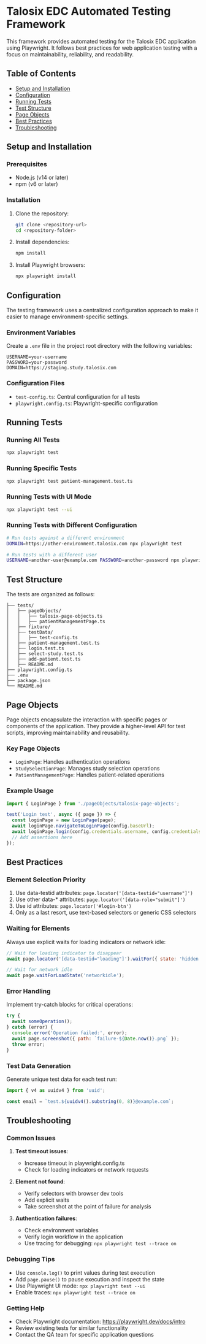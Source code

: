 # Talosix EDC Automated Testing Framework

This framework provides automated testing for the Talosix EDC application using Playwright. It follows best practices for web application testing with a focus on maintainability, reliability, and readability.

## Table of Contents

- [Setup and Installation](#setup-and-installation)
- [Configuration](#configuration)
- [Running Tests](#running-tests)
- [Test Structure](#test-structure)
- [Page Objects](#page-objects)
- [Best Practices](#best-practices)
- [Troubleshooting](#troubleshooting)

## Setup and Installation

### Prerequisites

- Node.js (v14 or later)
- npm (v6 or later)

### Installation

1. Clone the repository:
   ```bash
   git clone <repository-url>
   cd <repository-folder>
   ```

2. Install dependencies:
   ```bash
   npm install
   ```

3. Install Playwright browsers:
   ```bash
   npx playwright install
   ```

## Configuration

The testing framework uses a centralized configuration approach to make it easier to manage environment-specific settings.

### Environment Variables

Create a `.env` file in the project root directory with the following variables:
```
USERNAME=your-username
PASSWORD=your-password
DOMAIN=https://staging.study.talosix.com
```

### Configuration Files

- `test-config.ts`: Central configuration for all tests
- `playwright.config.ts`: Playwright-specific configuration

## Running Tests

### Running All Tests

```bash
npx playwright test
```

### Running Specific Tests

```bash
npx playwright test patient-management.test.ts
```

### Running Tests with UI Mode

```bash
npx playwright test --ui
```

### Running Tests with Different Configuration

```bash
# Run tests against a different environment
DOMAIN=https://other-environment.talosix.com npx playwright test

# Run tests with a different user
USERNAME=another-user@example.com PASSWORD=another-password npx playwright test
```

## Test Structure

The tests are organized as follows:

```
├── tests/
│   ├── pageObjects/
│   │   ├── talosix-page-objects.ts
│   │   ├── patientManagementPage.ts
│   ├── fixture/
│   ├── testData/
│   │   ├── test-config.ts
│   ├── patient-management.test.ts
│   ├── login.test.ts
│   ├── select-study.test.ts
│   ├── add-patient.test.ts
│   ├── README.md
├── playwright.config.ts
├── .env
├── package.json
└── README.md
```

## Page Objects

Page objects encapsulate the interaction with specific pages or components of the application. They provide a higher-level API for test scripts, improving maintainability and reusability.

### Key Page Objects

- `LoginPage`: Handles authentication operations
- `StudySelectionPage`: Manages study selection operations
- `PatientManagementPage`: Handles patient-related operations

### Example Usage

```javascript
import { LoginPage } from './pageObjects/talosix-page-objects';

test('Login test', async ({ page }) => {
  const loginPage = new LoginPage(page);
  await loginPage.navigateToLoginPage(config.baseUrl);
  await loginPage.login(config.credentials.username, config.credentials.password);
  // Add assertions here
});
```

## Best Practices

### Element Selection Priority

1. Use data-testid attributes: `page.locator('[data-testid="username"]')`
2. Use other data-* attributes: `page.locator('[data-role="submit"]')`
3. Use id attributes: `page.locator('#login-btn')`
4. Only as a last resort, use text-based selectors or generic CSS selectors

### Waiting for Elements

Always use explicit waits for loading indicators or network idle:

```javascript
// Wait for loading indicator to disappear
await page.locator('[data-testid="loading"]').waitFor({ state: 'hidden' });

// Wait for network idle
await page.waitForLoadState('networkidle');
```

### Error Handling

Implement try-catch blocks for critical operations:

```javascript
try {
  await someOperation();
} catch (error) {
  console.error('Operation failed:', error);
  await page.screenshot({ path: `failure-${Date.now()}.png` });
  throw error;
}
```

### Test Data Generation

Generate unique test data for each test run:

```javascript
import { v4 as uuidv4 } from 'uuid';

const email = `test.${uuidv4().substring(0, 8)}@example.com`;
```

## Troubleshooting

### Common Issues

1. **Test timeout issues**:
   - Increase timeout in playwright.config.ts
   - Check for loading indicators or network requests

2. **Element not found**:
   - Verify selectors with browser dev tools
   - Add explicit waits
   - Take screenshot at the point of failure for analysis

3. **Authentication failures**:
   - Check environment variables
   - Verify login workflow in the application
   - Use tracing for debugging: `npx playwright test --trace on`

### Debugging Tips

- Use `console.log()` to print values during test execution
- Add `page.pause()` to pause execution and inspect the state
- Use Playwright UI mode: `npx playwright test --ui`
- Enable traces: `npx playwright test --trace on`

### Getting Help

- Check Playwright documentation: https://playwright.dev/docs/intro
- Review existing tests for similar functionality
- Contact the QA team for specific application questions
